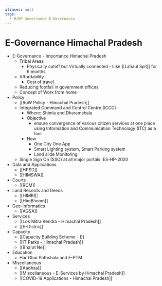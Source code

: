 ```yaml
---
aliases: null
tags:
  - H/HP Governance E-Governance
---
```

# E-Governance Himachal Pradesh
* E-Governance - Importance Himachal Pradesh
	* Tribal Areas
		* Physically cutoff but Virtually connected - Like [[Lahaul Spit]] for 6 months
	* Affordability
		* Cost of travel
	* Reducing footfall in government offices
	* Concept of Work from home
* Policy
	* [[RoW Policy - Himachal Pradesh]]
	* Integrated Command and Control Centre (ICCC)
		* Where: Shimla and Dharamshala
		* Objective
			* ensure convergence of various citizen services at one place using Information and Communication Technology (ITC) as a tool
		* How
			* One City One App
			* Smart Lighting system, Smart Parking system
			* Land slide Monitoring
	* Single Sign On (SSO) at all major portals: ES-HP-2020
* Data and Applications
	* [[HPSD]]
	* [[HIMSWA]]
* Courts
	* [[RCM]]
* Land Records and Deeds
	* [[HIMRI]]
	* [[HimBhoom]]
* Geo-Informatics
	* [[AGSA]]
* Services
	* [[Lok Mitra Kendra - Himachal Pradesh]]
	* [[E-Distric]]
* Capacity
	* [[Capacity Building Scheme - I]]
	* [[IT Parks - Himachal Pradesh]]
	* [[Bharat Ne]]
* Education
	* Har Ghar Pathshala and E-PTM
* Miscellaneous
	* [[Aadhaa]]
	* [[Miscellaneous - E-Services by Himachal Pradesh]]
	* [[COVID-19 Applications - Himachal Pradesh]]